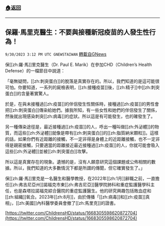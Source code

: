###  [:house:返回](README.md)
---


## 保羅·馬里克醫生：不要與接種新冠疫苗的人發生性行為！
`9/30/2023 3:12 PM UTC GNEWSTAIWAN` [轉載自GNews](https://gnews.org/articles/1760742)


  
保[[zh:羅·馬]]里克醫生（Dr. Paul E. Marik）在參加CHD（Children’s Health Defense）的一檔節目中說道：

「毫無疑問，[[zh:刺突蛋白]]的脫落是真實存在的。所以，我們知道的是這可能很可怕。你要知道，一系列的屍檢表明，[[zh:接種疫苗]]後，[[zh:精子]]中[[zh:刺突蛋白]]的含量著實驚人。

  

於是，在與未接種過[[zh:疫苗]]的伴侶發生性關係時，接種過[[zh:疫苗]]的男性會把[[zh:刺突蛋白]]傳染給她們。據我所知，有一些女性和她們的伴侶發生了關係，然後就出現感染刺突[[zh:病毒]]的症狀。所以這是有可能發生，也的確發生了。

  

另一種傳染途徑是，最近接種過[[zh:疫苗]]的人，呼出一種叫做[[zh:外泌體]]的物質，而這些[[zh:外泌體]]就像是帶有[[zh:刺突蛋白]]的[[zh:脂質納米顆粒]]。這樣的話，如果你們有近距離的接觸，不一定非得是身體上的近距離接觸，也不一定非得是親密接觸，只要適當的距離接近最近接種過[[zh:疫苗]]的人，你就可能會吸入這些[[zh:外泌體]]並被[[zh:刺突蛋白]]攻擊。

  

所以這是真實存在的現象。遺憾的是，沒有人願意研究這個課題或公佈相關的數據。所以，我們知道的大多數情況下都是所謂的傳聞，但它確實發生了。」

  

保[[zh:羅·馬]]里克是一名醫生和醫學教授，在2022年[[zh:1月]]辭職之前，一直擔任[[zh:弗吉尼亞州]]諾福克市東[[zh:弗吉尼亞]]醫學院肺科和重症監護醫學科主任，也是森塔拉諾福克綜合醫院的重症監護醫生。他的研究興趣包括敗血症和[[zh:組織]]氧合。2023年[[zh:8月]]，由於傳播「[[zh:病毒]]和[[zh:疫苗]]真相」，[[zh:美國]]內科醫學委員會撤了[[zh:馬里克]]的證書。

[https://twitter.com/ChildrensHD/status/1668305598620872704](https://twitter.com/ChildrensHD/status/1668305598620872704)
